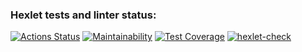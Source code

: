 ### Hexlet tests and linter status:
[![Actions Status](https://github.com/mashaanov/frontend-project-46/actions/workflows/hexlet-check.yml/badge.svg)](https://github.com/mashaanov/frontend-project-46/actions)
[![Maintainability](https://api.codeclimate.com/v1/badges/3f9e50a51ce013d46bf5/maintainability)](https://codeclimate.com/github/mashaanov/frontend-project-46/maintainability)
[![Test Coverage](https://api.codeclimate.com/v1/badges/3f9e50a51ce013d46bf5/test_coverage)](https://codeclimate.com/github/mashaanov/frontend-project-46/test_coverage)
[![hexlet-check](https://github.com/mashaanov/frontend-project-46/actions/workflows/hexlet-check.yml/badge.svg)](https://github.com/mashaanov/frontend-project-46/actions/workflows/tests-and-linter-check.yml)




